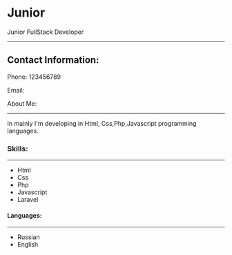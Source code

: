 # Junior

Junior FullStack Developer

******

## Contact Information:

Phone:  123456789

Email:

About Me:
_____

In mainly I'm developing in Html, Css,Php,Javascript programming languages.

### Skills:
___________

- Html
- Css
- Php
- Javascript
- Laravel

#### Languages:
______

- Russian
- English